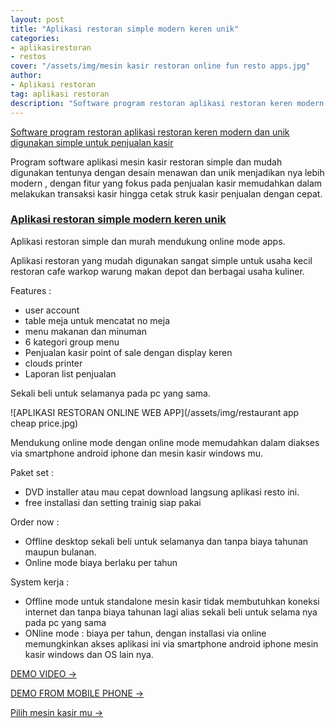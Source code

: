 ```yaml
---
layout: post
title: "Aplikasi restoran simple modern keren unik"
categories: 
- aplikasirestoran
- restos
cover: "/assets/img/mesin kasir restoran online fun resto apps.jpg"
author:
- Aplikasi restoran
tag: aplikasi restoran
description: "Software program restoran aplikasi restoran keren modern dan unik digunakan simple untuk penjualan kasir"
---
```

[Software program restoran aplikasi restoran keren modern dan unik digunakan simple untuk penjualan kasir](/aplikasirestoran/2020/06/03/funrestoapp.html) 

Program software aplikasi mesin kasir restoran simple dan mudah digunakan tentunya dengan desain menawan dan unik menjadikan nya lebih modern , dengan fitur yang fokus pada penjualan kasir memudahkan dalam melakukan transaksi kasir hingga cetak struk kasir penjualan dengan cepat.


### **[Aplikasi restoran simple modern keren unik](/aplikasirestoran/2020/06/03/funrestoapp.html)**


Aplikasi restoran simple dan murah mendukung online mode apps.

Aplikasi restoran yang mudah digunakan sangat simple untuk usaha kecil restoran cafe warkop warung makan depot dan berbagai usaha kuliner.

Features :
+ user account
+ table meja untuk mencatat no meja
+ menu makanan dan minuman
+ 6 kategori group menu
+ Penjualan kasir point of sale dengan display keren
+ clouds printer
+ Laporan list penjualan

Sekali beli untuk selamanya pada pc yang sama.

![APLIKASI RESTORAN ONLINE WEB APP](/assets/img/restaurant app cheap price.jpg)

Mendukung online mode dengan online mode memudahkan dalam diakses via smartphone android iphone dan mesin kasir windows mu.

Paket set :
+ DVD installer atau mau cepat download langsung aplikasi resto ini.
+ free installasi dan setting trainig siap pakai

Order now :
+ Offline desktop sekali beli untuk selamanya dan tanpa biaya tahunan maupun bulanan.
+ Online mode biaya berlaku per tahun

System kerja :
+ Offline mode untuk standalone mesin kasir tidak membutuhkan koneksi internet dan tanpa biaya tahunan lagi alias sekali beli untuk selama nya pada pc yang sama
+ ONline mode : biaya per tahun, dengan installasi via online memungkinkan akses aplikasi ini via smartphone android iphone mesin kasir windows dan OS lain nya.


[DEMO VIDEO →](https://www.youtube.com/watch?v=hiVT-MZmUwk&t=79s)

[DEMO FROM MOBILE PHONE →](https://www.youtube.com/watch?v=rPhovshZa9I)

[Pilih mesin kasir mu →](/hardware)
